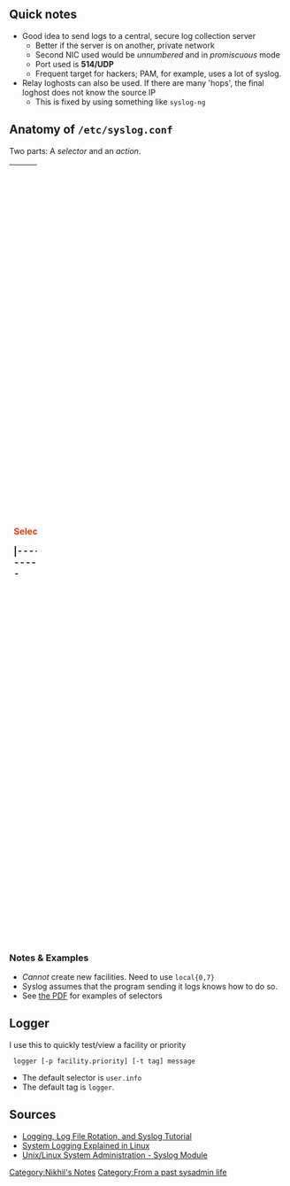 Quick notes
-----------

-   Good idea to send logs to a central, secure log collection server
    -   Better if the server is on another, private network
    -   Second NIC used would be *unnumbered* and in *promiscuous* mode
    -   Port used is **514/UDP**
    -   Frequent target for hackers; PAM, for example, uses a lot
        of syslog.
-   Relay loghosts can also be used. If there are many 'hops', the final
    loghost does not know the source IP
    -   This is fixed by using something like `syslog-ng`

Anatomy of `/etc/syslog.conf`
-----------------------------

Two parts: A *selector* and an *action*.

<table style="width:10%;">
<colgroup>
<col width="0%" />
<col width="3%" />
<col width="3%" />
<col width="3%" />
<col width="0%" />
<col width="0%" />
<col width="0%" />
</colgroup>
<thead>
<tr class="header">
<th align="left"><p><font color="#FF3300">Selector</font></p>
<p>|------------</p></th>
<th align="left"><p>Facility</p></th>
<th align="left"><p>Priority</p></th>
<th align="left"><p><font color="#FF3300">Action</font> |------------</p></th>
<th align="left"><p><code>
* auth&lt;br /&gt;&lt;small&gt;(Security events get logged with this)&lt;/small&gt;
* authpriv&lt;br /&gt;&lt;small&gt;(user access messages use this)&lt;/small&gt;
* cron&lt;br /&gt;&lt;small&gt;(atd and crond daemons)&lt;/small&gt;
* daemon&lt;br /&gt;&lt;small&gt;(other daemon programs without a facility of their own)&lt;/small&gt;
* kern&lt;br /&gt;&lt;small&gt;(kernel messages)&lt;/small&gt;
* lpr&lt;br /&gt;&lt;small&gt;(printing subsystem)&lt;/small&gt;
* mail&lt;br /&gt;&lt;small&gt;(mail system)&lt;/small&gt;
* mark&lt;br /&gt;&lt;small&gt;(used by syslogd to produce timestamps in log files)&lt;/small&gt;
* news&lt;br /&gt;&lt;small&gt;(news system)&lt;/small&gt;
* syslog&lt;br /&gt;&lt;small&gt;(internal syslog messages)&lt;/small&gt;
* user&lt;br /&gt;&lt;small&gt;(for user programs)&lt;/small&gt;
* uucp local0 – local7&lt;br /&gt;&lt;small&gt;(any use; RH uses local7 for boot messages)&lt;/small&gt;
* *&lt;br /&gt;&lt;small&gt;(for all)&lt;/small&gt;
</code></p></th>
<th align="left"><p><code> 
* emerg&lt;br /&gt;&lt;small&gt;(system unavailable)&lt;/small&gt;
* alert&lt;br /&gt;&lt;small&gt;(immediate action required)&lt;/small&gt; 
* crit&lt;br /&gt;&lt;small&gt;(critical condition)&lt;/small&gt;
* err&lt;br /&gt;&lt;small&gt;(error)&lt;/small&gt;
* warning&lt;br /&gt;&lt;small&gt;(what it says)&lt;/small&gt;
* notice&lt;br /&gt;&lt;small&gt;(normal but significant)&lt;/small&gt;
* info&lt;br /&gt;&lt;small&gt;(normal)&lt;/small&gt;
* debug&lt;br /&gt;&lt;small&gt;(debugging info)&lt;/small&gt;
</code><br />
<small>(Importance, descending)</small></p></th>
<th align="left"><p><code>
* /complete/path/of/some/file 
* /dev/console
* -/complete/path/of/some/file&lt;br /&gt;&lt;small&gt;(Don't flush file each time; better performance but risks loss of some log info.)&lt;/small&gt;
* username1[,username2 ...] 
* *&lt;br /&gt;&lt;small&gt;(all logged in users)&lt;/small&gt;
* @remotehost.org
* |/path/to/named/pipe&lt;br /&gt;&lt;small&gt;(To send output to a command you must create a named pipe, say /var/lib/cmd.pipe with the mkfifo command. Then start the command with cmd &lt;/var/lib/cmd.pipe.)&lt;/small&gt;
</code></p></th>
</tr>
</thead>
<tbody>
</tbody>
</table>

### Notes & Examples

-   *Cannot* create new facilities. Need to use `local{0,7}`
-   Syslog assumes that the program sending it logs knows how to do so.
-   See [the
    PDF](Media:Logging,_Log_File_Rotation,_and_Syslog_Tutorial.pdf "wikilink")
    for examples of selectors

Logger
------

I use this to quickly test/view a facility or priority

` logger [-p facility.priority] [-t tag] message`

-   The default selector is `user.info`
-   The default tag is `logger`.

Sources
-------

-   [Logging, Log File Rotation, and Syslog
    Tutorial](Media:Logging,_Log_File_Rotation,_and_Syslog_Tutorial.pdf "wikilink")
-   [System Logging Explained in
    Linux](http://linuxhelp.blogspot.com/2005/09/system-logging-explained-in-linux.html)
-   [Unix/Linux System Administration - Syslog
    Module](http://fog.ccsf.cc.ca.us/~gboyd/cs260a/online/syslog/introduction.html)

[Category:Nikhil's Notes](Category:Nikhil's_Notes "wikilink")
[Category:From a past sysadmin
life](Category:From_a_past_sysadmin_life "wikilink")
